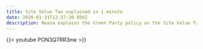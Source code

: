 ```yaml
---
title: Site Value Tax explained in 1 minute
date: 2020-01-31T12:37:20.056Z
description: Neasa explains the Green Party policy on the Site Value Tax
---
```

{{< youtube PON3Q7RR3nw  >}}
